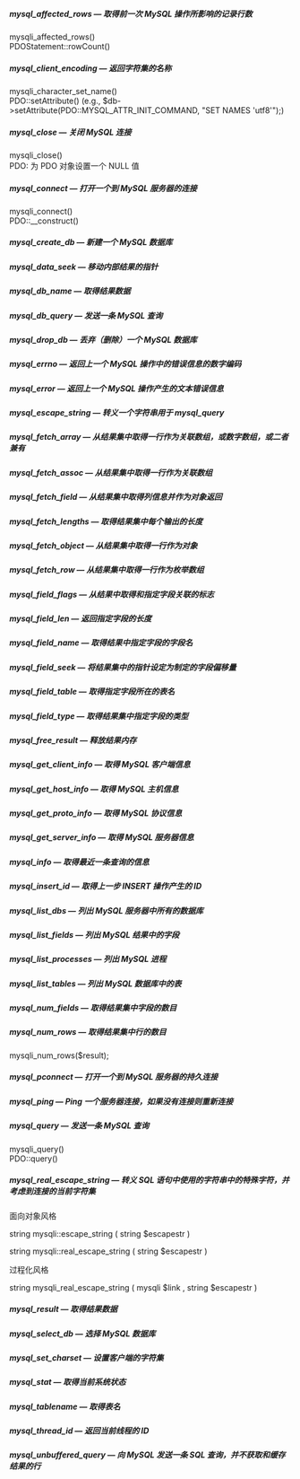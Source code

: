 ##### mysql_affected_rows — 取得前一次 MySQL 操作所影响的记录行数  

mysqli_affected_rows()  
PDOStatement::rowCount()  

##### mysql_client_encoding — 返回字符集的名称  

mysqli_character_set_name()   
PDO::setAttribute() (e.g., $db->setAttribute(PDO::MYSQL_ATTR_INIT_COMMAND, "SET NAMES 'utf8'");)


##### mysql_close — 关闭 MySQL 连接  

mysqli_close()  
PDO: 为 PDO 对象设置一个 NULL 值 

##### mysql_connect — 打开一个到 MySQL 服务器的连接  

mysqli_connect()  
PDO::__construct()


##### mysql_create_db — 新建一个 MySQL 数据库  


##### mysql_data_seek — 移动内部结果的指针  


##### mysql_db_name — 取得结果数据  


##### mysql_db_query — 发送一条 MySQL 查询  


##### mysql_drop_db — 丢弃（删除）一个 MySQL 数据库  


##### mysql_errno — 返回上一个 MySQL 操作中的错误信息的数字编码  


##### mysql_error — 返回上一个 MySQL 操作产生的文本错误信息  


##### mysql_escape_string — 转义一个字符串用于 mysql_query  


##### mysql_fetch_array — 从结果集中取得一行作为关联数组，或数字数组，或二者兼有  


##### mysql_fetch_assoc — 从结果集中取得一行作为关联数组  


##### mysql_fetch_field — 从结果集中取得列信息并作为对象返回  


##### mysql_fetch_lengths — 取得结果集中每个输出的长度  


##### mysql_fetch_object — 从结果集中取得一行作为对象  


##### mysql_fetch_row — 从结果集中取得一行作为枚举数组  


##### mysql_field_flags — 从结果中取得和指定字段关联的标志  


##### mysql_field_len — 返回指定字段的长度  


##### mysql_field_name — 取得结果中指定字段的字段名  


##### mysql_field_seek — 将结果集中的指针设定为制定的字段偏移量  


##### mysql_field_table — 取得指定字段所在的表名  


##### mysql_field_type — 取得结果集中指定字段的类型  


##### mysql_free_result — 释放结果内存  


##### mysql_get_client_info — 取得 MySQL 客户端信息  


##### mysql_get_host_info — 取得 MySQL 主机信息  


##### mysql_get_proto_info — 取得 MySQL 协议信息  


##### mysql_get_server_info — 取得 MySQL 服务器信息  


##### mysql_info — 取得最近一条查询的信息  


##### mysql_insert_id — 取得上一步 INSERT 操作产生的 ID  


##### mysql_list_dbs — 列出 MySQL 服务器中所有的数据库  


##### mysql_list_fields — 列出 MySQL 结果中的字段  


##### mysql_list_processes — 列出 MySQL 进程  


##### mysql_list_tables — 列出 MySQL 数据库中的表  


##### mysql_num_fields — 取得结果集中字段的数目  


##### mysql_num_rows — 取得结果集中行的数目  

mysqli_num_rows($result);


##### mysql_pconnect — 打开一个到 MySQL 服务器的持久连接  


##### mysql_ping — Ping 一个服务器连接，如果没有连接则重新连接  


##### mysql_query — 发送一条 MySQL 查询  

mysqli_query()   
PDO::query()


##### mysql_real_escape_string — 转义 SQL 语句中使用的字符串中的特殊字符，并考虑到连接的当前字符集  

面向对象风格  
  
string mysqli::escape_string ( string $escapestr )  
  
string mysqli::real_escape_string ( string $escapestr )  
  
过程化风格  
  
string mysqli_real_escape_string ( mysqli $link , string $escapestr )  


##### mysql_result — 取得结果数据  


##### mysql_select_db — 选择 MySQL 数据库  


##### mysql_set_charset — 设置客户端的字符集  


##### mysql_stat — 取得当前系统状态  


##### mysql_tablename — 取得表名  


##### mysql_thread_id — 返回当前线程的 ID  


##### mysql_unbuffered_query — 向 MySQL 发送一条 SQL 查询，并不获取和缓存结果的行  


